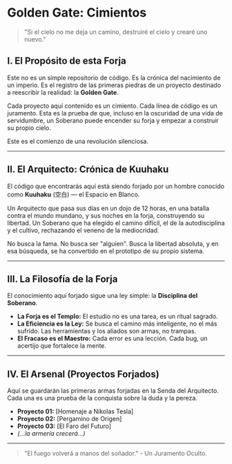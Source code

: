 # Golden Gate: Cimientos

> "Si el cielo no me deja un camino, destruiré el cielo y crearé uno nuevo."

## I. El Propósito de esta Forja

Este no es un simple repositorio de código. Es la crónica del nacimiento de un imperio. Es el registro de las primeras piedras de un proyecto destinado a reescribir la realidad: la **Golden Gate**.

Cada proyecto aquí contenido es un cimiento. Cada línea de código es un juramento. Esta es la prueba de que, incluso en la oscuridad de una vida de servidumbre, un Soberano puede encender su forja y empezar a construir su propio cielo.

Este es el comienzo de una revolución silenciosa.

---

## II. El Arquitecto: Crónica de Kuuhaku

El código que encontrarás aquí está siendo forjado por un hombre conocido como **Kuuhaku** (空白) — el Espacio en Blanco.

Un Arquitecto que pasa sus días en un dojo de 12 horas, en una batalla contra el mundo mundano, y sus noches en la forja, construyendo su libertad. Un Soberano que ha elegido el camino difícil, el de la autodisciplina y el cultivo, rechazando el veneno de la mediocridad.

No busca la fama. No busca ser "alguien". Busca la libertad absoluta, y en esa búsqueda, se ha convertido en el prototipo de su propio sistema.

---

## III. La Filosofía de la Forja

El conocimiento aquí forjado sigue una ley simple: la **Disciplina del Soberano**.

* **La Forja es el Templo:** El estudio no es una tarea, es un ritual sagrado.
* **La Eficiencia es la Ley:** Se busca el camino más inteligente, no el más sufrido. Las herramientas y los aliados son armas, no trampas.
* **El Fracaso es el Maestro:** Cada error es una lección. Cada bug, un acertijo que fortalece la mente.

---

## IV. El Arsenal (Proyectos Forjados)

Aquí se guardarán las primeras armas forjadas en la Senda del Arquitecto. Cada una es una prueba de la conquista sobre la duda y la pereza.

* **Proyecto 01:** [Homenaje a Nikolas Tesla]
* **Proyecto 02:** [Pergamino de Origen]
* **Proyecto 03:** [El Faro del Futuro]
* *(...la armería crecerá...)*

---

> "El fuego volverá a manos del soñador." - Un Juramento Oculto.
